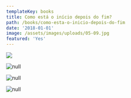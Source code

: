 ```yaml
---
templateKey: books
title: Como está o início depois do fim?
path: /books/como-esta-o-inicio-depois-do-fim
date: '2018-01-01'
image: /assets/images/uploads/05-09.jpg
featured: 'Yes'
---
```

![](/assets/images/uploads/_mg_4700-bx.jpg)

![null](/assets/images/uploads/_mg_4701-bx.jpg)

![null](/assets/images/uploads/_mg_4702-bx.jpg)

![null](/assets/images/uploads/_mg_4703-bx.jpg)
